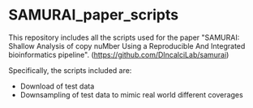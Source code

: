 # SAMURAI_paper_scripts

This repository includes all the scripts used for the paper "SAMURAI: Shallow Analysis of copy nuMber Using a Reproducible And Integrated bioinformatics pipeline". (https://github.com/DIncalciLab/samurai) 

Specifically, the scripts included are:

- Download of test data
- Downsampling of test data to mimic real world different coverages
